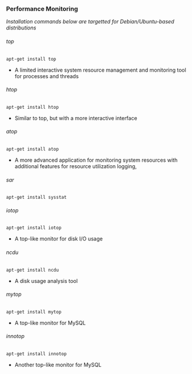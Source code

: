 ### Performance Monitoring
_Installation commands below are targetted for Debian/Ubuntu-based distributions_

###### top
```apt-get install top```
- A limited interactive system resource management and monitoring tool for processes and threads

###### htop
```apt-get install htop```
- Similar to top, but with a more interactive interface

###### atop
```apt-get install atop```
- A more advanced application for monitoring system resources with additional features for resource utilization logging,

###### sar
```apt-get install sysstat```

###### iotop
```apt-get install iotop```
- A top-like monitor for disk I/O usage

###### ncdu
```apt-get install ncdu```
- A disk usage analysis tool

###### mytop
```apt-get install mytop```
- A top-like monitor for MySQL

###### innotop
```apt-get install innotop```
- Another top-like monitor for MySQL
